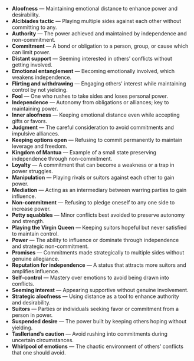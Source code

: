 - **Aloofness** — Maintaining emotional distance to enhance power and desirability.
- **Alcibiades tactic** — Playing multiple sides against each other without committing to any.
- **Authority** — The power achieved and maintained by independence and non-commitment.
- **Commitment** — A bond or obligation to a person, group, or cause which can limit power.
- **Distant support** — Seeming interested in others’ conflicts without getting involved.
- **Emotional entanglement** — Becoming emotionally involved, which weakens independence.
- **Flirting and withdrawing** — Engaging others' interest while maintaining control by not yielding.
- **Fool** — One who rushes to take sides and loses personal power.
- **Independence** — Autonomy from obligations or alliances; key to maintaining power.
- **Inner aloofness** — Keeping emotional distance even while accepting gifts or favors.
- **Judgment** — The careful consideration to avoid commitments and impulsive alliances.
- **Keeping options open** — Refusing to commit permanently to maintain leverage and freedom.
- **Kingdom of Mantua** — Example of a small state preserving independence through non-commitment.
- **Loyalty** — A commitment that can become a weakness or a trap in power struggles.
- **Manipulation** — Playing rivals or suitors against each other to gain power.
- **Mediation** — Acting as an intermediary between warring parties to gain influence.
- **Non-commitment** — Refusing to pledge oneself to any one side to increase power.
- **Petty squabbles** — Minor conflicts best avoided to preserve autonomy and strength.
- **Playing the Virgin Queen** — Keeping suitors hopeful but never satisfied to maintain control.
- **Power** — The ability to influence or dominate through independence and strategic non-commitment.
- **Promises** — Commitments made strategically to multiple sides without genuine allegiance.
- **Reputation for independence** — A status that attracts more suitors and amplifies influence.
- **Self-control** — Mastery over emotions to avoid being drawn into conflicts.
- **Seeming interest** — Appearing supportive without genuine involvement.
- **Strategic aloofness** — Using distance as a tool to enhance authority and desirability.
- **Suitors** — Parties or individuals seeking favor or commitment from a person in power.
- **Suspended desire** — The power built by keeping others hoping without yielding.
- **Taslleriand’s caution** — Avoid rushing into commitments during uncertain circumstances.
- **Whirlpool of emotions** — The chaotic environment of others’ conflicts that one should avoid.
